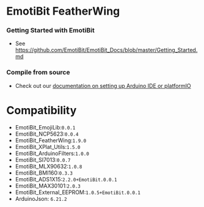 # EmotiBit FeatherWing
### Getting Started with EmotiBit
  - See https://github.com/EmotiBit/EmotiBit_Docs/blob/master/Getting_Started.md

### Compile from source
- Check out our [documentation on setting up Arduino IDE or platformIO](https://github.com/EmotiBit/EmotiBit_Docs/blob/master/Keep_emotibit_up_to_date.md#keeping-emotibit-up-to-date)

# Compatibility
  - EmotiBit_EmojiLib:`0.0.1` 
  - EmotiBit_NCP5623:`0.0.4` 
  - EmotiBit_FeatherWing:`1.9.0` 
  - EmotiBit_XPlat_Utils:`1.5.0` 
  - EmotiBit_ArduinoFilters:`1.0.0` 
  - EmotiBit_SI7013:`0.0.7` 
  - EmotiBit_MLX90632:`1.0.8` 
  - EmotiBit_BMI160:`0.3.3` 
  - EmotiBit_ADS1X15:`2.2.0+EmotiBit.0.0.1` 
  - EmotiBit_MAX30101:`2.0.3` 
  - EmotiBit_External_EEPROM:`1.0.5+EmotiBit.0.0.1`
  - ArduinoJson: `6.21.2`
